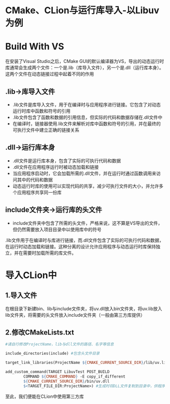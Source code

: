 # CMake、CLion与运行库导入-以Libuv为例

# Build With VS
在安装了Visual Studio之后，CMake GUI的默认编译器为VS，导出的动态运行时库通常会生成两个文件：一个是.lib（库导入文件），另一个是.dll（运行库本身）。这两个文件在动态链接过程中起着不同的作用

## .lib->库导入文件
- .lib文件是库导入文件，用于在编译时与应用程序进行链接。它包含了对动态运行时库中函数和符号的引用
- .lib文件包含了函数和数据的引用信息，但实际的代码和数据存储在.dll文件中
- 在编译时，链接器使用.lib文件来解析对库中函数和符号的引用，并在最终的可执行文件中建立正确的链接关系

## .dll->运行库本身
- .dll文件是运行库本身，包含了实际的可执行代码和数据
- .dll文件在应用程序运行时被动态加载和链接
- 当应用程序启动时，它会加载所需的.dll文件，并在运行时通过函数调用来访问其中的代码和数据
- 动态运行时库的使用可以实现代码的共享，减少可执行文件的大小，并允许多个应用程序共享同一份库

## include文件夹->运行库的头文件
- include文件夹中包含了所需的头文件，严格来说，这不算是VS导出的文件，但仍然需要放入项目目录中以使用库中的符号

.lib文件用于在编译时与库进行链接，而.dll文件包含了实际的可执行代码和数据，在运行时动态加载和链接。这种分离的设计允许应用程序与动态运行时库保持独立，并在需要时加载所需的库文件。

# 导入CLion中

## 1.导入文件
在根目录下新建bin、lib与include文件夹，将uv.dll放入bin文件夹，将uv.lib放入lib文件夹，将需要的头文件放入include文件夹（一般由第三方库提供）
## 2.修改CMakeLists.txt
``` MakeFile
#请自行修改ProjectName，lib与dll文件的路径、名字等信息

include_directories(include) #包含头文件目录

target_link_libraries(ProjectName ${CMAKE_CURRENT_SOURCE_DIR}/lib/uv.lib) #对库导入文件的引用

add_custom_command(TARGET LibuvTest POST_BUILD
        COMMAND ${CMAKE_COMMAND} -E copy_if_different
        ${CMAKE_CURRENT_SOURCE_DIR}/bin/uv.dll
        $<TARGET_FILE_DIR:ProjectName>) #生成时将DLL文件复制到目录中，供程序进行动态链接

```

至此，我们便能在CLion中使用第三方库